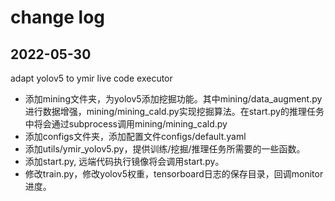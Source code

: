 # change log

## 2022-05-30

adapt yolov5 to ymir live code executor

- 添加mining文件夹，为yolov5添加挖掘功能。其中mining/data_augment.py进行数据增强，mining/mining_cald.py实现挖掘算法。在start.py的推理任务中将会通过subprocess调用mining/mining_cald.py
- 添加configs文件夹，添加配置文件configs/default.yaml
- 添加utils/ymir_yolov5.py，提供训练/挖掘/推理任务所需要的一些函数。
- 添加start.py, 远端代码执行镜像将会调用start.py。
- 修改train.py，修改yolov5权重，tensorboard日志的保存目录，回调monitor进度。